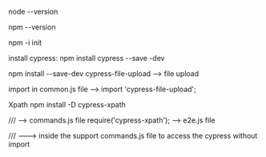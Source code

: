 node --version
 
npm --version
 
npm -i init
 
install cypress:
npm install cypress --save -dev
 
npm install --save-dev cypress-file-upload --> file upload
 
import in common.js file --> import 'cypress-file-upload';
 
Xpath
npm install -D cypress-xpath
 
/// <reference types="cypress-xpath" /> --> commands.js file
require('cypress-xpath'); --> e2e.js file
 
 
/// <reference types="cypress" /> ---> inside the support commands.js file to access the cypress without import
